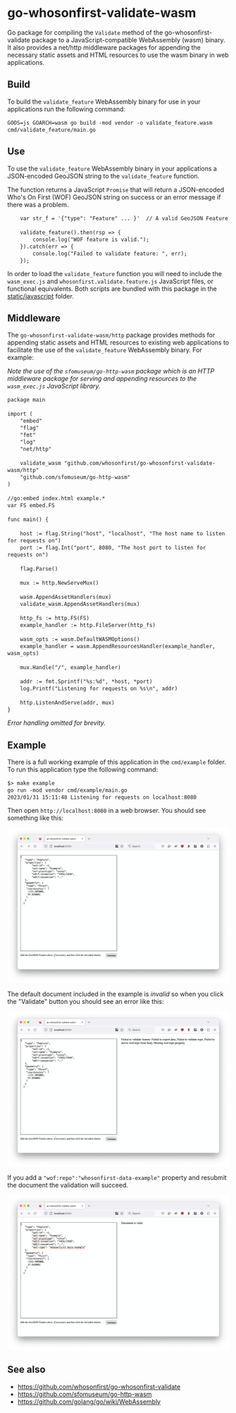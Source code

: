 # go-whosonfirst-validate-wasm

Go package for compiling the `Validate` method of the go-whosonfirst-validate package to a JavaScript-compatible WebAssembly (wasm) binary. It also provides a net/http middleware packages for appending the necessary static assets and HTML resources to use the wasm binary in web applications.

## Build

To build the `validate_feature` WebAssembly binary for use in your applications run the following command:

```
GOOS=js GOARCH=wasm go build -mod vendor -o validate_feature.wasm cmd/validate_feature/main.go
```

## Use

To use the `validate_feature` WebAssembly binary in your applications a JSON-encoded GeoJSON string to the `validate_feature` function.

The function returns a JavaScript `Promise` that will return a JSON-encoded Who's On First (WOF) GeoJSON string on success or an error message if there was a problem.

```
	var str_f = '{"type": "Feature" ... }'	// A valid GeoJSON Feature
	
	validate_feature().then(rsp => {
	    console.log("WOF feature is valid.");
	}).catch(err => {
	    console.log("Failed to validate feature: ", err);
	});
```

In order to load the `validate_feature` function you will need to include the `wasm_exec.js` and `whosonfirst.validate.feature.js` JavaScript files, or functional equivalents. Both scripts are bundled with this package in the [static/javascript](static/javascript) folder.

## Middleware

The `go-whosonfirst-validate-wasm/http` package provides methods for appending static assets and HTML resources to existing web applications to facilitate the use of the `validate_feature` WebAssembly binary. For example:

_Note the use of the `sfomuseum/go-http-wasm` package which is an HTTP middleware package for serving and appending resources to the `wasm_exec.js` JavaScript library._

```
package main

import (
	"embed"
	"flag"
	"fmt"
	"log"
	"net/http"

	validate_wasm "github.com/whosonfirst/go-whosonfirst-validate-wasm/http"
	"github.com/sfomuseum/go-http-wasm"	
)

//go:embed index.html example.*
var FS embed.FS

func main() {

	host := flag.String("host", "localhost", "The host name to listen for requests on")
	port := flag.Int("port", 8080, "The host port to listen for requests on")

	flag.Parse()

	mux := http.NewServeMux()

	wasm.AppendAssetHandlers(mux)
	validate_wasm.AppendAssetHandlers(mux)

	http_fs := http.FS(FS)
	example_handler := http.FileServer(http_fs)

	wasm_opts := wasm.DefaultWASMOptions()
	example_handler = wasm.AppendResourcesHandler(example_handler, wasm_opts)

	mux.Handle("/", example_handler)

	addr := fmt.Sprintf("%s:%d", *host, *port)
	log.Printf("Listening for requests on %s\n", addr)

	http.ListenAndServe(addr, mux)
}
```

_Error handling omitted for brevity._

## Example

There is a full working example of this application in the `cmd/example` folder. To run this application type the following command:

```
$> make example
go run -mod vendor cmd/example/main.go
2023/01/31 15:11:48 Listening for requests on localhost:8080
```

Then open `http://localhost:8080` in a  web browser. You should see something like this:

![](docs/images/whosonfirst-validate.png)

The default document included in the example is _invalid_ so when you click the "Validate" button you should see an error like this:

![](docs/images/whosonfirst-validate-error.png)

If you add a `"wof:repo":"whosonfirst-data-example"` property and resubmit the document the validation will succeed.

![](docs/images/whosonfirst-validate-valid.png)

## See also

* https://github.com/whosonfirst/go-whosonfirst-validate
* https://github.com/sfomuseum/go-http-wasm
* https://github.com/golang/go/wiki/WebAssembly